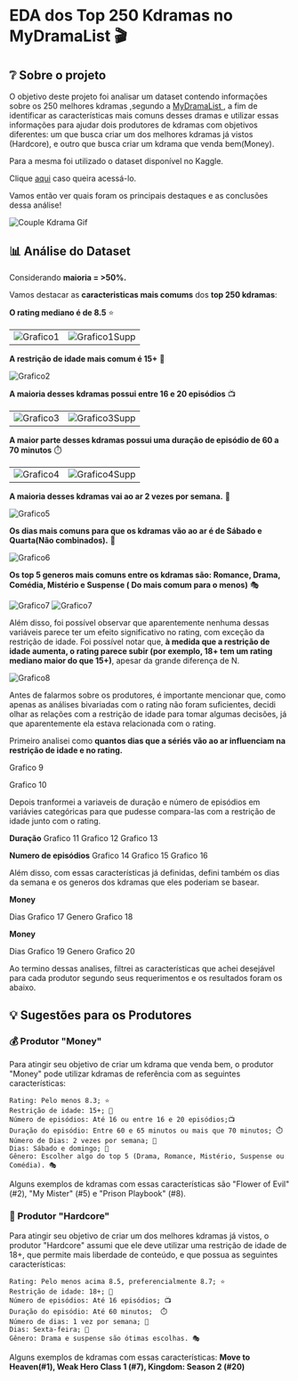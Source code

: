 # EDA  dos Top 250 Kdramas no MyDramaList 🎬

## ❔ Sobre o projeto

O objetivo deste projeto foi analisar um dataset contendo informações sobre os 250 melhores kdramas ,segundo a <a href = "https://mydramalist.com"> MyDramaList </a> , a fim de identificar as características mais comuns desses dramas e utilizar essas informações para ajudar dois produtores de kdramas com objetivos diferentes: um que busca criar um dos melhores kdramas já vistos (Hardcore), e outro que busca criar um kdrama que venda bem(Money).

Para a mesma foi utilizado o dataset disponível no Kaggle.

Clique <a href  = "https://www.kaggle.com/datasets/ahbab911/top-250-korean-dramas-kdrama-dataset" >aqui</a> caso queira acessá-lo. 

Vamos então ver quais foram os principais destaques e as conclusões dessa análise!

![Couple Kdrama Gif](https://media.giphy.com/media/ZdAOatkOA7Q13ENNWz/giphy.gif)

## 📊 Análise do Dataset 

Considerando **maioria = >50%.**

Vamos destacar as **caracteristicas mais comums** dos **top 250 kdramas**:

 **O rating mediano  é de 8.5** ⭐
<table><tr>
<td> <img src="imagens/Grafico1.png" alt="Grafico1"/> </td>
<td> <img src="imagens/Grafico1Supp.png" alt="Grafico1Supp"/> </td>
</tr></table>


 **A restrição de idade mais comum é 15+** 📛

<img src="imagens/Grafico2.png" alt="Grafico2">

 **A maioria desses kdramas possui entre 16 e 20 episódios** 📺
 
<table><tr>
<td> <img src="imagens/Grafico3.png" alt="Grafico3"/> </td>
<td> <img src="imagens/Grafico3Supp.png" alt="Grafico3Supp"/> </td>
</tr></table>

**A maior parte desses kdramas possui uma duração de episódio de 60 a 70 minutos** ⏱️ 

<table><tr>
<td> <img src="imagens/Grafico4.png" alt="Grafico4"/> </td>
<td> <img src="imagens/Grafico4Supp.png" alt="Grafico4Supp"/> </td>
</tr></table>

**A maioria desses kdramas vai ao ar 2 vezes por semana.** 📅 

<img src="imagens/Grafico5.png" alt="Grafico5">

 **Os dias mais comuns para que os kdramas vão ao ar é de Sábado e Quarta(Não combinados).** 📅

<img src="imagens/Grafico6.png" alt="Grafico6">

 **Os top 5 generos mais comuns entre os kdramas são: Romance, Drama, Comédia, Mistério e Suspense ( Do mais comum para o menos)** 🎭
 
<img src="imagens/Grafico7Supp.png" alt="Grafico7">
<img src="imagens/Grafico7.png" alt="Grafico7">

Além disso, foi possível observar que aparentemente nenhuma dessas variáveis parece ter um efeito significativo no rating, com exceção da restrição de idade. Foi possível notar que, **à medida que a restrição de idade aumenta, o rating parece subir (por exemplo, 18+ tem um rating mediano maior do que 15+)**, apesar da grande diferença de N.


<img src="imagens/Grafico8.png" alt="Grafico8">

Antes de falarmos sobre os produtores, é importante mencionar que, como apenas as análises bivariadas com o rating não foram suficientes, decidi olhar as relações com a restrição de idade para tomar algumas decisões, já que aparentemente ela estava relacionada com o rating. 

Primeiro analisei como **quantos dias que a sériés vão ao ar influenciam na restrição de idade e no rating.**

Grafico 9 

Grafico 10

Depois tranformei a variaveis de duração e número de episódios em variávies categóricas para que pudesse compara-las com a restrição de idade junto com o rating.

**Duração**
Grafico 11 
Grafico 12 
Grafico 13 

**Numero de episódios**
Grafico 14 
Grafico 15 
Grafico 16

Além disso, com essas características já definidas, defini também os dias da semana e os generos dos kdramas que eles poderiam se basear.

**Money**

Dias
Grafico 17
Genero
Grafico 18

**Money**

Dias
Grafico 19
Genero
Grafico 20

Ao termino dessas analises, filtrei as características que achei desejável para cada produtor segundo seus requerimentos e os resultados foram os abaixo.

## 💡 Sugestões para os Produtores

### 💰 Produtor "Money"

Para atingir seu objetivo de criar um kdrama que venda bem, o produtor "Money" pode utilizar kdramas de referência com as seguintes características:

    Rating: Pelo menos 8.3; ⭐
    Restrição de idade: 15+; 📛
    Número de episódios: Até 16 ou entre 16 e 20 episódios;📺
    Duração do episódio: Entre 60 e 65 minutos ou mais que 70 minutos; ⏱️ 
    Número de Dias: 2 vezes por semana; 📅
    Dias: Sábado e domingo; 📅
    Gênero: Escolher algo do top 5 (Drama, Romance, Mistério, Suspense ou Comédia). 🎭

Alguns exemplos de kdramas com essas características são "Flower of Evil" (#2), "My Mister" (#5) e "Prison Playbook" (#8).

### 💪 Produtor "Hardcore"

Para atingir seu objetivo de criar um dos melhores kdramas já vistos, o produtor "Hardcore" assumi que ele deve utilizar uma restrição de idade de 18+, que permite mais liberdade de conteúdo, e que possua as seguintes características:

    Rating: Pelo menos acima 8.5, preferencialmente 8.7; ⭐
    Restrição de idade: 18+; 📛
    Número de episódios: Até 16 episódios; 📺
    Duração do episódio: Até 60 minutos;  ⏱️ 
    Número de dias: 1 vez por semana; 📅
    Dias: Sexta-feira; 📅
    Gênero: Drama e suspense são ótimas escolhas. 🎭
    
Alguns exemplos de kdramas com essas características: **Move to Heaven(#1), Weak Hero Class 1 (#7), Kingdom: Season 2 (#20)**

